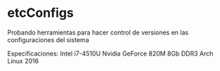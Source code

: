 # etcConfigs
Probando herramientas para hacer control de versiones en las configuraciones del sistema

Especificaciones:
Intel i7-4510U
Nvidia GeForce 820M
8Gb DDR3
Arch Linux 2016
